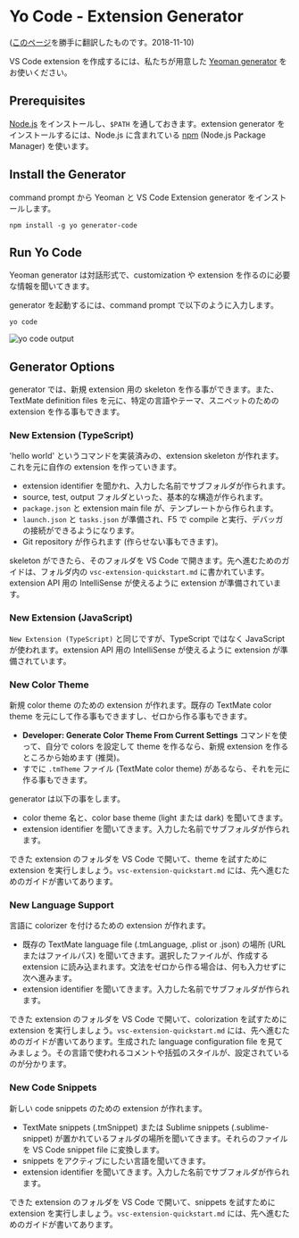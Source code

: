 # Yo Code - Extension Generator
([このページ](https://code.visualstudio.com/docs/extensions/yocode)を勝手に翻訳したものです。2018-11-10)

VS Code extension を作成するには、私たちが用意した [Yeoman generator](https://github.com/Microsoft/vscode-generator-code) をお使いください。

<a id="_prerequisites"></a>
## Prerequisites

[Node.js](https://nodejs.org/en/) をインストールし、`$PATH` を通しておきます。extension generator をインストールするには、Node.js に含まれている [npm](https://www.npmjs.com/) (Node.js Package Manager) を使います。

<a id="_install-the-generator"></a>
## Install the Generator

command prompt から Yeoman と VS Code Extension generator をインストールします。
```
npm install -g yo generator-code
```

<a id="_run-yo-code"></a>
## Run Yo Code

Yeoman generator は対話形式で、customization や extension を作るのに必要な情報を聞いてきます。

generator を起動するには、command prompt で以下のように入力します。
```
yo code
```
![yo code output](https://code.visualstudio.com/assets/docs/extensions/yocode/yocode.png)

<a id="_generator-options"></a>
## Generator Options

generator では、新規 extension 用の skeleton を作る事ができます。また、TextMate definition files を元に、特定の言語やテーマ、スニペットのための extension を作る事もできます。

<a id="_new-extension-typescript"></a>
### New Extension (TypeScript)

'hello world' というコマンドを実装済みの、extension skeleton が作れます。これを元に自作の extension を作っていきます。

- extension identifier を聞かれ、入力した名前でサブフォルダが作られます。
- source, test, output フォルダといった、基本的な構造が作られます。
- `package.json` と extension main file が、テンプレートから作られます。
- `launch.json` と `tasks.json` が準備され、F5 で compile と実行、デバッガの接続ができるようになります。
- Git repository が作られます (作らせない事もできます)。

skeleton ができたら、そのフォルダを VS Code で開きます。先へ進むためのガイドは、フォルダ内の `vsc-extension-quickstart.md` に書かれています。extension API 用の IntelliSense が使えるように extension が準備されています。

<a id="_new-extension-javascript"></a>
### New Extension (JavaScript)

`New Extension (TypeScript)` と同じですが、TypeScript ではなく JavaScript が使われます。extension API 用の IntelliSense が使えるように extension が準備されています。

<a id="_new-color-theme"></a>
### New Color Theme

新規 color theme のための extension が作れます。既存の TextMate color theme を元にして作る事もできますし、ゼロから作る事もできます。

- __Developer: Generate Color Theme From Current Settings__ コマンドを使って、自分で colors を設定して theme を作るなら、新規 extension を作るところから始めます (推奨)。
- すでに `.tmTheme` ファイル (TextMate color theme) があるなら、それを元に作る事もできます。

generator は以下の事をします。

- color theme 名と、color base theme (light または dark) を聞いてきます。
- extension identifier を聞いてきます。入力した名前でサブフォルダが作られます。

できた extension のフォルダを VS Code で開いて、theme を試すために extension を実行しましょう。`vsc-extension-quickstart.md` には、先へ進むためのガイドが書いてあります。

<a id="_new-language-support"></a>
### New Language Support

言語に colorizer を付けるための extension が作れます。

- 既存の TextMate language file (.tmLanguage, .plist or .json) の場所 (URL またはファイルパス) を聞いてきます。選択したファイルが、作成する extension に読み込まれます。文法をゼロから作る場合は、何も入力せずに次へ進みます。
- extension identifier を聞いてきます。入力した名前でサブフォルダが作られます。

できた extension のフォルダを VS Code で開いて、colorization を試すために extension を実行しましょう。`vsc-extension-quickstart.md` には、先へ進むためのガイドが書いてあります。生成された language configuration file を見てみましょう。その言語で使われるコメントや括弧のスタイルが、設定されているのが分かります。

<a id="_new-code-snippets"></a>
### New Code Snippets

新しい code snippets のための extension が作れます。

- TextMate snippets (.tmSnippet) または Sublime snippets (.sublime-snippet) が置かれているフォルダの場所を聞いてきます。それらのファイルを VS Code snippet file に変換します。
- snippets をアクティブにしたい言語を聞いてきます。
- extension identifier を聞いてきます。入力した名前でサブフォルダが作られます。

できた extension のフォルダを VS Code で開いて、snippets を試すために extension を実行しましょう。`vsc-extension-quickstart.md` には、先へ進むためのガイドが書いてあります。
